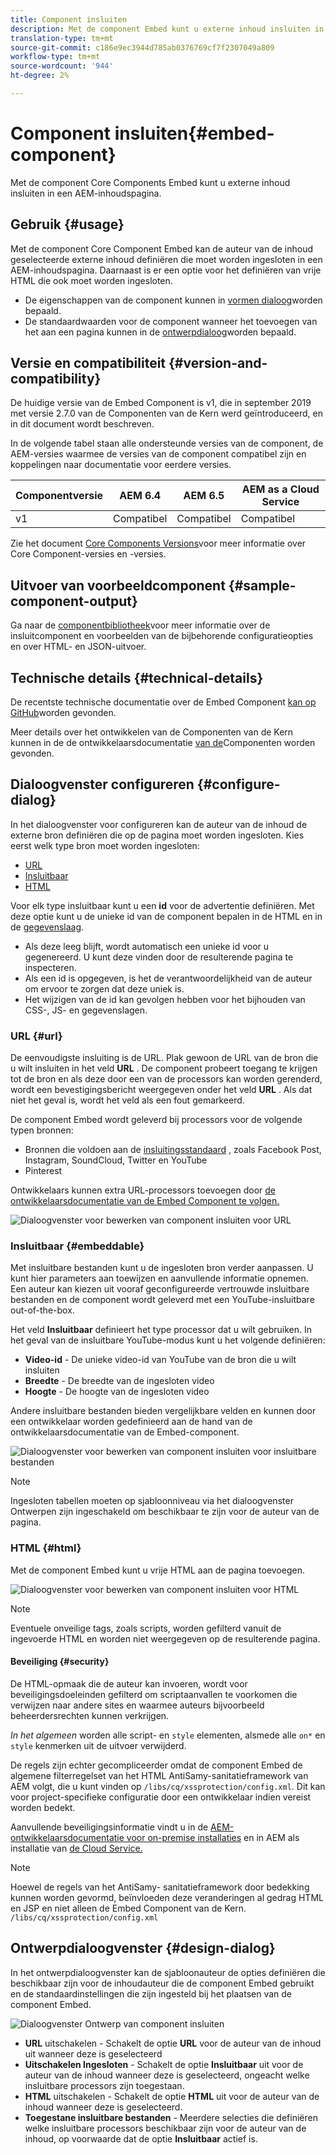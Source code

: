 ```yaml
---
title: Component insluiten
description: Met de component Embed kunt u externe inhoud insluiten in een AEM-inhoudspagina.
translation-type: tm+mt
source-git-commit: c186e9ec3944d785ab0376769cf7f2307049a809
workflow-type: tm+mt
source-wordcount: '944'
ht-degree: 2%

---
```



# Component insluiten{#embed-component}

Met de component Core Components Embed kunt u externe inhoud insluiten in een AEM-inhoudspagina.

## Gebruik {#usage}

Met de component Core Component Embed kan de auteur van de inhoud geselecteerde externe inhoud definiëren die moet worden ingesloten in een AEM-inhoudspagina. Daarnaast is er een optie voor het definiëren van vrije HTML die ook moet worden ingesloten.

* De eigenschappen van de component kunnen in [vormen dialoog](#configure-dialog)worden bepaald.
* De standaardwaarden voor de component wanneer het toevoegen van het aan een pagina kunnen in de [ontwerpdialoog](#design-dialog)worden bepaald.

## Versie en compatibiliteit {#version-and-compatibility}

De huidige versie van de Embed Component is v1, die in september 2019 met versie 2.7.0 van de Componenten van de Kern werd geïntroduceerd, en in dit document wordt beschreven.

In de volgende tabel staan alle ondersteunde versies van de component, de AEM-versies waarmee de versies van de component compatibel zijn en koppelingen naar documentatie voor eerdere versies.

| Componentversie | AEM 6.4 | AEM 6.5 | AEM as a Cloud Service |
|--- |--- |---|---|
| v1 | Compatibel | Compatibel | Compatibel |

Zie het document [Core Components Versions](/help/versions.md)voor meer informatie over Core Component-versies en -versies.

## Uitvoer van voorbeeldcomponent {#sample-component-output}

Ga naar de [componentbibliotheek](https://adobe.com/go/aem_cmp_library_embed)voor meer informatie over de insluitcomponent en voorbeelden van de bijbehorende configuratieopties en over HTML- en JSON-uitvoer.

## Technische details {#technical-details}

De recentste technische documentatie over de Embed Component [kan op GitHub](https://adobe.com/go/aem_cmp_tech_embed_v1)worden gevonden.

Meer details over het ontwikkelen van de Componenten van de Kern kunnen in de de ontwikkelaarsdocumentatie [van de](/help/developing/overview.md)Componenten worden gevonden.

## Dialoogvenster configureren {#configure-dialog}

In het dialoogvenster voor configureren kan de auteur van de inhoud de externe bron definiëren die op de pagina moet worden ingesloten. Kies eerst welk type bron moet worden ingesloten:

* [URL](#url)
* [Insluitbaar](#embeddable)
* [HTML](#html)

Voor elk type insluitbaar kunt u een **id** voor de advertentie definiëren. Met deze optie kunt u de unieke id van de component bepalen in de HTML en in de [gegevenslaag](/help/developing/data-layer/overview.md).

* Als deze leeg blijft, wordt automatisch een unieke id voor u gegenereerd. U kunt deze vinden door de resulterende pagina te inspecteren.
* Als een id is opgegeven, is het de verantwoordelijkheid van de auteur om ervoor te zorgen dat deze uniek is.
* Het wijzigen van de id kan gevolgen hebben voor het bijhouden van CSS-, JS- en gegevenslagen.

### URL {#url}

De eenvoudigste insluiting is de URL. Plak gewoon de URL van de bron die u wilt insluiten in het veld **URL** . De component probeert toegang te krijgen tot de bron en als deze door een van de processors kan worden gerenderd, wordt een bevestigingsbericht weergegeven onder het veld **URL** . Als dat niet het geval is, wordt het veld als een fout gemarkeerd.

De component Embed wordt geleverd bij processors voor de volgende typen bronnen:

* Bronnen die voldoen aan de [insluitingsstandaard](https://oembed.com/) , zoals Facebook Post, Instagram, SoundCloud, Twitter en YouTube
* Pinterest

Ontwikkelaars kunnen extra URL-processors toevoegen door [de ontwikkelaarsdocumentatie van de Embed Component te volgen.](https://github.com/adobe/aem-core-wcm-components/tree/master/content/src/content/jcr_root/apps/core/wcm/components/embed/v1/embed#extending-the-embed-component)

![Dialoogvenster voor bewerken van component insluiten voor URL](/help/assets/embed-url.png)

### Insluitbaar {#embeddable}

Met insluitbare bestanden kunt u de ingesloten bron verder aanpassen. U kunt hier parameters aan toewijzen en aanvullende informatie opnemen. Een auteur kan kiezen uit vooraf geconfigureerde vertrouwde insluitbare bestanden en de component wordt geleverd met een YouTube-insluitbare out-of-the-box.

Het veld **Insluitbaar** definieert het type processor dat u wilt gebruiken. In het geval van de insluitbare YouTube-modus kunt u het volgende definiëren:

* **Video-id** - De unieke video-id van YouTube van de bron die u wilt insluiten
* **Breedte** - De breedte van de ingesloten video
* **Hoogte** - De hoogte van de ingesloten video

Andere insluitbare bestanden bieden vergelijkbare velden en kunnen door een ontwikkelaar worden gedefinieerd aan de hand van de ontwikkelaarsdocumentatie van de Embed-component. [](https://github.com/adobe/aem-core-wcm-components/tree/master/content/src/content/jcr_root/apps/core/wcm/components/embed/v1/embed#extending-the-embed-component)

![Dialoogvenster voor bewerken van component insluiten voor insluitbare bestanden](/help/assets/embed-embeddable.png)

>[!NOTE]
>Ingesloten tabellen moeten op sjabloonniveau via het dialoogvenster [](#design-dialog) Ontwerpen zijn ingeschakeld om beschikbaar te zijn voor de auteur van de pagina.

### HTML {#html}

Met de component Embed kunt u vrije HTML aan de pagina toevoegen.

![Dialoogvenster voor bewerken van component insluiten voor HTML](/help/assets/embed-html.png)

>[!NOTE]
>Eventuele onveilige tags, zoals scripts, worden gefilterd vanuit de ingevoerde HTML en worden niet weergegeven op de resulterende pagina.

#### Beveiliging {#security}

De HTML-opmaak die de auteur kan invoeren, wordt voor beveiligingsdoeleinden gefilterd om scriptaanvallen te voorkomen die verwijzen naar andere sites en waarmee auteurs bijvoorbeeld beheerdersrechten kunnen verkrijgen.

*In het algemeen* worden alle script- en `style` elementen, alsmede alle `on*` en `style` kenmerken uit de uitvoer verwijderd.

De regels zijn echter gecompliceerder omdat de component Embed de algemene filterregelset van het HTML AntiSamy-sanitatieframework van AEM volgt, die u kunt vinden op `/libs/cq/xssprotection/config.xml`. Dit kan voor project-specifieke configuratie door een ontwikkelaar indien vereist worden bedekt.

Aanvullende beveiligingsinformatie vindt u in de [AEM-ontwikkelaarsdocumentatie voor on-premise installaties](https://docs.adobe.com/content/help/en/experience-manager-65/developing/introduction/security.html) en in AEM als installatie van [de Cloud Service.](https://docs.adobe.com/content/help/en/experience-manager-cloud-service/security/home.html)

>[!NOTE]
>Hoewel de regels van het AntiSamy- sanitatieframework door bedekking kunnen worden gevormd, beïnvloeden deze veranderingen al gedrag HTML en JSP en niet alleen de Embed Component van de Kern. `/libs/cq/xssprotection/config.xml`

## Ontwerpdialoogvenster {#design-dialog}

In het ontwerpdialoogvenster kan de sjabloonauteur de opties definiëren die beschikbaar zijn voor de inhoudauteur die de component Embed gebruikt en de standaardinstellingen die zijn ingesteld bij het plaatsen van de component Embed.

![Dialoogvenster Ontwerp van component insluiten](/help/assets/embed-design.png)

* **URL** uitschakelen - Schakelt de optie **URL** voor de auteur van de inhoud uit wanneer deze is geselecteerd
* **Uitschakelen Ingesloten** - Schakelt de optie **Insluitbaar** uit voor de auteur van de inhoud wanneer deze is geselecteerd, ongeacht welke insluitbare processors zijn toegestaan.
* **HTML** uitschakelen - Schakelt de optie **HTML** uit voor de auteur van de inhoud wanneer deze is geselecteerd.
* **Toegestane insluitbare bestanden** - Meerdere selecties die definiëren welke insluitbare processors beschikbaar zijn voor de auteur van de inhoud, op voorwaarde dat de optie **Insluitbaar** actief is.
